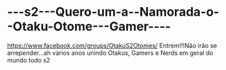 ---s2---Quero-um-a--Namorada-o--Otaku-Otome---Gamer----
=======================================================

https://www.facebook.com/groups/OtakuS2Otomes/ Entrem!!!Não irão se arrepender...ah vários anos unindo Otakus, Gamers e Nerds em geral do mundo todo s2
